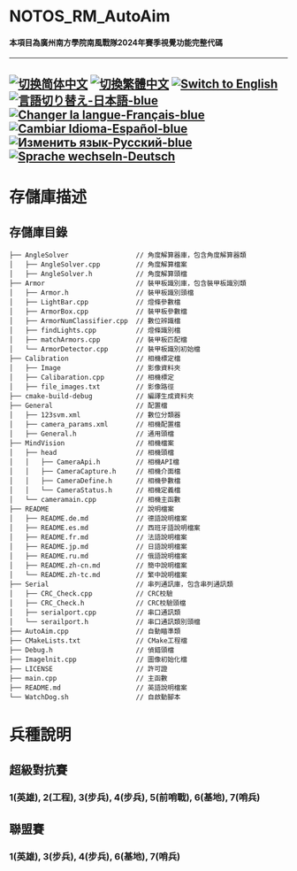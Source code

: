# NOTOS_RM_AutoAim
#### 本項目為廣州南方學院南風戰隊2024年賽季視覺功能完整代碼

---
[![切换简体中文](https://img.shields.io/badge/切换语言-简体中文-blue)](https://github.com/lizuju/NOTOS_RM_AutoAim/blob/main/README/README.zh-cn.md)
[![切換繁體中文](https://img.shields.io/badge/切換語言-繁體中文-blue)](https://github.com/lizuju/NOTOS_RM_AutoAim/blob/main/README/README.zh-tc.md)
[![Switch to English](https://img.shields.io/badge/Switch-English-blue)](https://github.com/lizuju/NOTOS_RM_AutoAim/blob/main/README.md)
[![言語切り替え-日本語-blue](https://img.shields.io/badge/言語切り替え-日本語-blue)](https://github.com/lizuju/NOTOS_RM_AutoAim/blob/main/README/README.jp.md)
[![Changer la langue-Français-blue](https://img.shields.io/badge/Changer%20la%20langue-Fran%C3%A7ais-blue)](https://github.com/lizuju/NOTOS_RM_AutoAim/blob/main/README/README.fr.md)
[![Cambiar Idioma-Español-blue](https://img.shields.io/badge/Cambiar%20Idioma-Espa%C3%B1ol-blue)](https://github.com/lizuju/NOTOS_RM_AutoAim/blob/main/README/README.es.md)
[![Изменить язык-Русский-blue](https://img.shields.io/badge/Изменить%20язык-Русский-blue)](https://github.com/lizuju/NOTOS_RM_AutoAim/blob/main/README/README.ru.md)
[![Sprache wechseln-Deutsch](https://img.shields.io/badge/Sprache%20wechseln-Deutsch-blue)](https://github.com/lizuju/NOTOS_RM_AutoAim/blob/main/README/README.de.md)
---

# 存儲庫描述

## 存儲庫目錄
    ├── AngleSolver                 // 角度解算器庫，包含角度解算器類
    │   ├── AngleSolver.cpp         // 角度解算檔案
    │   ├── AngleSolver.h           // 角度解算頭檔
    ├── Armor                       // 裝甲板識別庫，包含裝甲板識別類
    │   ├── Armor.h                 // 裝甲板識別頭檔
    │   ├── LightBar.cpp            // 燈條參數檔
    │   ├── ArmorBox.cpp            // 裝甲板參數檔
    │   ├── ArmorNumClassifier.cpp  // 數位辨識檔
    │   ├── findLights.cpp          // 燈條識別檔
    │   ├── matchArmors.cpp         // 裝甲板匹配檔
    │   └── ArmorDetector.cpp       // 裝甲板識別初始檔
    ├── Calibration                 // 相機標定檔
    │   ├── Image                   // 影像資料夾
    │   ├── Calibaration.cpp        // 相機標定
    │   ├── file_images.txt         // 影像路徑
    ├── cmake-build-debug           // 編譯生成資料夾
    ├── General                     // 配置檔
    │   ├── 123svm.xml              // 數位分類器
    │   ├── camera_params.xml       // 相機配置檔
    │   ├── General.h               // 通用頭檔
    ├── MindVision                  // 相機檔案
    │   ├── head                    // 相機頭檔
    │   │   ├── CameraApi.h         // 相機API檔
    │   │   ├── CameraCapture.h     // 相機介面檔
    │   │   ├── CameraDefine.h      // 相機參數檔
    │   │   └── CameraStatus.h      // 相機定義檔
    │   └── cameramain.cpp          // 相機主函數
    ├── README                      // 說明檔案
    │   ├── README.de.md            // 德語說明檔案
    │   ├── README.es.md            // 西班牙語說明檔案
    │   ├── README.fr.md            // 法語說明檔案
    │   ├── README.jp.md            // 日語說明檔案
    │   ├── README.ru.md            // 俄語說明檔案
    │   ├── README.zh-cn.md         // 簡中說明檔案
    │   └── README.zh-tc.md         // 繁中說明檔案
    ├── Serial                      // 串列通訊庫，包含串列通訊類
    │   ├── CRC_Check.cpp           // CRC校驗
    │   ├── CRC_Check.h             // CRC校驗頭檔
    │   ├── serialport.cpp          // 串口通訊類
    │   └── serailport.h            // 串口通訊類別頭檔
    ├── AutoAim.cpp                 // 自動瞄準類
    ├── CMakeLists.txt              // CMake工程檔 
    ├── Debug.h                     // 偵錯頭檔
    ├── Imagelnit.cpp               // 圖像初始化檔
    ├── LICENSE                     // 許可證 
    ├── main.cpp                    // 主函數
    ├── README.md                   // 英語說明檔案
    └── WatchDog.sh                 // 自啟動腳本


# 兵種說明

## 超級對抗賽
### 1(英雄), 2(工程), 3(步兵), 4(步兵), 5(前哨戰), 6(基地), 7(哨兵)

## 聯盟賽
### 1(英雄), 3(步兵), 4(步兵), 6(基地), 7(哨兵)